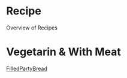 # Recipe
Overview of Recipes

# Vegetarin & With Meat
[FilledPartyBread](https://github.com/ChaosJD/FilledPartyBread)
